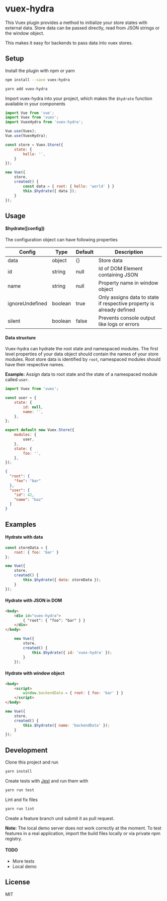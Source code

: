 # vuex-hydra

This Vuex plugin provides a method to initialize your store states with external data.
Store data can be passed directly, read from JSON strings or the window object.

This makes it easy for backends to pass data into vuex stores.

## Setup

Install the plugin with npm or yarn
```bash
npm install --save vuex-hydra
```
```bash
yarn add vuex-hydra
```

Import vuex-hydra into your project, 
which makes the `$hydrate` function available in your components
```javascript
import Vue from 'vue';
import Vuex from 'vuex';
import VuexHydra from 'vuex-hydra';

Vue.use(Vuex);
Vue.use(VuexHydra);

const store = Vuex.Store({
    state: {
        hello: '',
    }
});

new Vue({
    store,
    created() {
        const data = { root: { hello: 'world' } }
        this.$hydrate({ data });
    }
});
```

## Usage

#### $hydrate([config])

The configuration object can have following properties

|Config|Type|Default|Description|
|---|---|---|---|
|data|object|{}|Store data|
|id|string|null|Id of DOM Element containing JSON|
|name|string|null|Property name in window object|
|ignoreUndefined|boolean|true|Only assigns data to state if respective property is already defined|
|silent|boolean|false|Prevents console output like logs or errors|

#### Data structure

Vuex-hydra can hydrate the root state and namespaced modules.
The first level properties of your data object should contain the names of your store modules.
Root store data is identified by `root`, namespaced modules should have their respective names.

**Example:** Assign data to root state and the state of a namespaced module called `user`.

```javascript
import Vuex from 'vuex';

const user = {
    state: {
        id: null,
        name: '',
    },
};

export default new Vuex.Store({
    modules: {
        user,
    },
    state: {
        foo: '',
    },
});
```

```json
{
  "root": {
    "foo": "bar"
  },
  "user": {
    "id": 42,
    "name": "baz"
  }
}
```

## Examples

#### Hydrate with data

```javascript
const storeData = {
    root: { foo: 'bar' }
};

new Vue({
    store,
    created() {
        this.$hydrate({ data: storeData });
    }
});
```

#### Hydrate with JSON in DOM

```html
<body>
    <div id="vuex-hydra">
        { "root": { "foo": "bar" } }
    </div>
</body>
```

```javascript
    new Vue({
        store,
        created() {
            this.$hydrate({ id: 'vuex-hydra' });
        }
    });
```

#### Hydrate with window object

```html
<body>
    <script>
        window.backendData = { root: { foo: 'bar' } }
    </script>
</body>
```

```javascript
new Vue({
    store,
    created() {
        this.$hydrate({ name: 'backendData' });
    }
});
```

## Development

Clone this project and run 
```bash
yarn install
```

Create tests with [Jest](https://jestjs.io/docs/en/getting-started) and run them with
```bash
yarn run test
```

Lint and fix files
```bash
yarn run lint
```

Create a feature branch und submit it as pull request.

**Note:** The local demo server does not work correctly at the moment.
To test features in a real application, 
import the build files locally or via private npm registry.

#### TODO

* More tests
* Local demo

## License

MIT